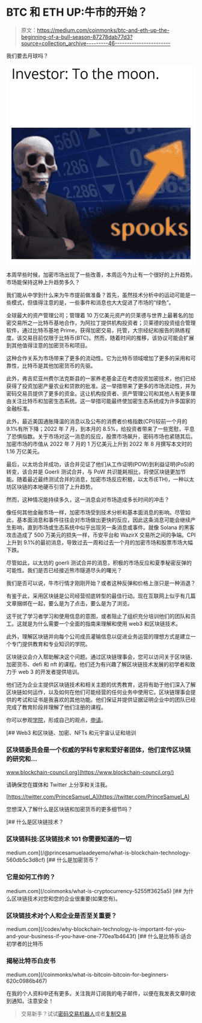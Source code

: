 # BTC 和 ETH UP:牛市的开始？

> 原文：<https://medium.com/coinmonks/btc-and-eth-up-the-beginning-of-a-bull-season-87278dab77d3?source=collection_archive---------46----------------------->

我们要去月球吗？

![](img/fb2bc4ccba9e7bbe224820fab28b4cff.png)

本周早些时候，加密市场出现了一些改善，本周迄今为止有一个很好的上升趋势。市场能保持这种上升趋势多久？

我们能从中学到什么来为牛市提前做准备？首先，虽然技术分析中的运动可能是一些模式，但值得注意的是，一些事件和消息也大大促进了市场的“绿色”。

全球最大的资产管理公司；管理着 10 万亿美元资产的贝莱德与世界上最著名的加密交易所之一比特币基地合作，为阿拉丁提供机构投资者；贝莱德的投资组合管理软件，通过比特币基地 Prime，获得加密交易，托管，大宗经纪和报告的熟练程度。该交易目前仅限于比特币(BTC)。然而，随着时间的推移，该协议可能会扩展到其他值得注意的加密货币和项目。

这种合作关系为市场带来了更多的流动性。它为比特币领域增加了更多的采用和可靠性，比特币是其他加密货币的先驱。

此外，弗吉尼亚州费尔法克斯县的一家养老基金正在考虑投资加密技术，他们已经获得了投资加密产量农业和贷款的批准。这一举措带来了更多的市场流动性，并为密码交易员提供了更多的资金。这让机构投资者、资产管理公司和其他人有更多理由关注比特币和加密生态系统。这一举措可能最终使加密生态系统成为许多国家的金融标准。

此外，最近美国通胀降温的消息以及公布的消费者价格指数(CPI)较前一个月的 9.1%有所下降；2022 年 7 月，到本月的 8.5%，给投资者带来了一些宽慰，平息了恐惧指数。关于市场对这一消息的反应，股票市场飙升，密码市场也紧随其后。加密市场的市值从 2022 年 7 月的 1 万亿美元上升到 2022 年 8 月撰写本文时的 1.16 万亿美元。

最后，以太坊合并成功，该合并见证了他们从工作证明(POW)到利益证明(PoS)的转变，该合并是 Goerli 测试合并，与 PoW 共识能耗相比，将使区块链更加节能。随着最近最终测试合并的消息，加密市场反应积极，以太币(ETH)，一种以太坊区块链的本地硬币引领了上升趋势。

然而，这种情况能持续多久，这一消息会对市场造成多长时间的冲击？

像任何其他金融市场一样，加密市场受到技术分析和基本面消息的影响。尽管如此，基本面消息和事件往往会对市场做出更快的反应，因此这条消息可能会继续产生影响，直到市场或生态系统中似乎出现另一条消息或事件。就像 Solana 的黑客攻击造成了 500 万美元的损失一样，币安平台和 WazirX 交易所之间的争端。CPI 上升到 9.1%的最初消息，导致过去一周和过去一个月的加密市场和股票市场大幅下跌。

尽管如此，以太坊的 goerli 测试合并的消息，积极的市场反应和夏季秘密反弹的可能性。我们是否已经接近熊市隧道尽头的曙光？

我们是否可以说，牛市行情才刚刚开始？或者这种反弹和价格上涨只是一种消退？

有鉴于此，采用区块链是公司经营彻底转型的最佳行动。现在互联网上似乎有几篇文章捆绑在一起，要么是为了点击，要么是为了浏览。

这干扰了学习者学习和使用信息的意图，或者阻止了组织充分培训他们的团队和员工。这就是为什么需要一个全面的指南来理解和使用 web3 和区块链技术。

此外，理解区块链并向每个公司成员灌输信息以促进业务运营的理想方式是建立一个专门提供教育和专业知识的学院。

区块链议会介入帮助解决这个问题。通过区块链理事会，您可以访问关于区块链、加密货币、defi 和 nft 的课程。他们还为有兴趣了解区块链技术发展的初学者和致力于 web 3 的开发者提供培训。

他们还为企业主提供区块链技术和相关主题的优秀教育，这将有助于他们深入了解区块链如何运作，以及如何在他们可能经营的任何业务中使用它。区块链理事会提供的考试和证书是我喜欢的其他功能。他们保证并提供证据证明企业中的团队已经完成了教育阶段并理解了他们注册的课程。

你可以参观[学院](https://www.blockchain-council.org/)，形成自己的观点，[申请](https://www.blockchain-council.org/)。

[](https://www.blockchain-council.org/) [## Web3 和区块链、加密、NFTs 和元宇宙认证和培训

### 区块链委员会是一个权威的学科专家和爱好者团体，他们宣传区块链的研究和…

www.blockchain-council.org](https://www.blockchain-council.org/) 

请确保您在媒体和 Twitter 上分享和关注我。

[https://twitter.com/PrinceSamuel_A](https://twitter.com/PrinceSamuel_A)

您想深入了解什么是区块链和加密货币的更多细节吗？

[](/@princesamuelaadeyemo/what-is-blockchain-technology-560db5c3d8cf) [## 什么是区块链技术？

### 区块链科技:区块链技术 101 你需要知道的一切

medium.com](/@princesamuelaadeyemo/what-is-blockchain-technology-560db5c3d8cf) [](/coinmonks/what-is-cryptocurrency-5255ff3625a5) [## 什么是加密货币？

### 它是如何工作的？

medium.com](/coinmonks/what-is-cryptocurrency-5255ff3625a5) [](/codex/why-blockchain-technology-is-important-for-you-and-your-business-if-you-have-one-770ea1b4643f) [## 为什么区块链技术对您和您的企业很重要(如果您有)。

### 区块链技术对个人和企业是否至关重要？

medium.com](/codex/why-blockchain-technology-is-important-for-you-and-your-business-if-you-have-one-770ea1b4643f) [](/coinmonks/what-is-bitcoin-bitcoin-for-beginners-620c0986b467) [## 什么是比特币:适合初学者的比特币

### 揭秘比特币白皮书

medium.com](/coinmonks/what-is-bitcoin-bitcoin-for-beginners-620c0986b467) 

在我的个人资料中还有更多。关注我并订阅我的电子邮件，以便在我发表文章时收到通知。注意安全！

> 交易新手？试试[密码交易机器人](/coinmonks/crypto-trading-bot-c2ffce8acb2a)或者[复制交易](/coinmonks/top-10-crypto-copy-trading-platforms-for-beginners-d0c37c7d698c)